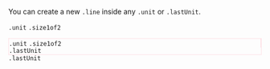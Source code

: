 <div class="line-gutters">
	<div class="unit size1of3">
		<p>You can create a new <code>.line</code> inside any <code>.unit</code> or <code>.lastUnit</code>.</p>
	</div>
	<div class="lastUnit">			
		<div class="line">
			<div class="guide-shade unit size1of2">
				<code>.unit</code> <code>.size1of2</code>
				<div class="line" style="margin-top: 1em; border: 1px dotted  pink">
					<div class="unit size1of2" style="border-right: 1px dotted pink">
						 <code>.unit</code> <code>.size1of2</code>
					</div>
					<div class="lastUnit"><code>.lastUnit</code></div>
				</div>
			</div>
			<div class="guide-shade lastUnit"><code>.lastUnit</code></div>
		</div>
	</div>
</div>